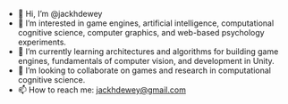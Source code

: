 - 👋 Hi, I’m @jackhdewey
- 👀 I’m interested in game engines, artificial intelligence, computational cognitive science, computer graphics, and web-based psychology experiments.
- 🌱 I’m currently learning architectures and algorithms for building game engines, fundamentals of computer vision, and development in Unity.
- 💞️ I’m looking to collaborate on games and research in computational cognitive science.
- 📫 How to reach me: jackhdewey@gmail.com

<!---
jackhdewey/jackhdewey is a ✨ special ✨ repository because its `README.md` (this file) appears on your GitHub profile.
You can click the Preview link to take a look at your changes.
--->
